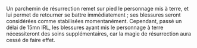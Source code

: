 Un parchemin de résurrection remet sur pied le personnage mis à terre, et lui permet de retourner se battre immédiatement ; ses blessures seront considérées comme stabilisées momentanément. Cependant, passé un délai de 15mn IRL, les blessures ayant mis le personnage à terre nécessiteront des soins supplémentaires, car la magie de résurrection aura cessé de faire effet.
